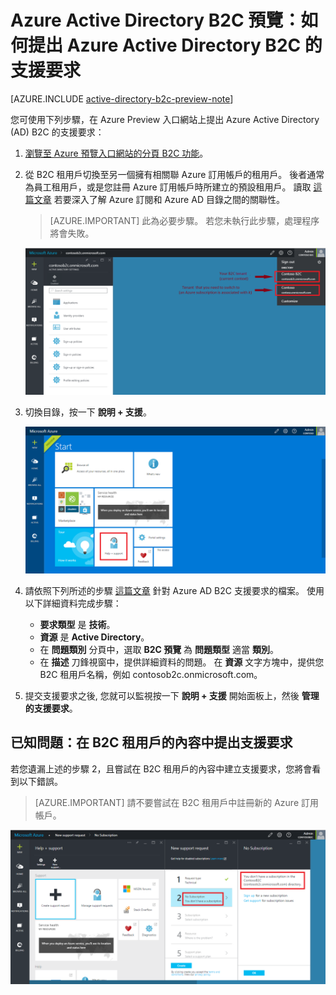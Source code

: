 <properties
    pageTitle="Azure Active Directory B2C 預覽：支援 | Microsoft Azure"
    description="如何提出 Azure Active Directory B2C 的支援要求"
    services="active-directory-b2c"
    documentationCenter=""
    authors="swkrish"
    manager="msmbaldwin"
    editor="curtand"/>

<tags
    ms.service="active-directory-b2c"
    ms.workload="identity"
    ms.tgt_pltfrm="na"
    ms.devlang="na"
    ms.topic="article"
    ms.date="09/24/2015"
    ms.author="swkrish"/>

# Azure Active Directory B2C 預覽：如何提出 Azure Active Directory B2C 的支援要求

[AZURE.INCLUDE [active-directory-b2c-preview-note](../../includes/active-directory-b2c-preview-note.md)]

您可使用下列步驟，在 Azure Preview 入口網站上提出 Azure Active Directory (AD) B2C 的支援要求：

1. [瀏覽至 Azure 預覽入口網站的分頁 B2C 功能](active-directory-b2c-app-registration.md#navigate-to-the-b2c-features-blade)。
2. 從 B2C 租用戶切換至另一個擁有相關聯 Azure 訂用帳戶的租用戶。 後者通常為員工租用戶，或是您註冊 Azure 訂用帳戶時所建立的預設租用戶。 讀取 [這篇文章](active-directory-how-subscriptions-associated-directory.md#how-an-azure-subscription-is-related-to-azure-ad) 若要深入了解 Azure 訂閱和 Azure AD 目錄之間的關聯性。

    > [AZURE.IMPORTANT]
    此為必要步驟。 若您未執行此步驟，處理程序將會失敗。

    ![支援 - 切換目錄](./media/active-directory-b2c-support/support-switch-dir.png)

3. 切換目錄，按一下 **說明 + 支援**。

    ![支援 - 支援](./media/active-directory-b2c-support/support-support.png)

4. 請依照下列所述的步驟 [這篇文章](http://blogs.msdn.com/b/mast/archive/2013/10/24/windows-azure-technical-support-for-msdn-technet-or-mpn-users-and-partners.aspx) 針對 Azure AD B2C 支援要求的檔案。 使用以下詳細資料完成步驟：

    - **要求類型** 是 **技術**。
    - **資源** 是 **Active Directory**。
    - 在 **問題類別** 分頁中，選取 **B2C 預覽** 為 **問題類型** 適當 **類別**。
    - 在 **描述** 刀鋒視窗中，提供詳細資料的問題。 在 **資源** 文字方塊中，提供您 B2C 租用戶名稱，例如 contosob2c.onmicrosoft.com。

5. 提交支援要求之後, 您就可以監視按一下 **說明 + 支援** 開始面板上，然後 **管理的支援要求**。

## 已知問題：在 B2C 租用戶的內容中提出支援要求

若您遺漏上述的步驟 2，且嘗試在 B2C 租用戶的內容中建立支援要求，您將會看到以下錯誤。

> [AZURE.IMPORTANT]
> 請不要嘗試在 B2C 租用戶中註冊新的 Azure 訂用帳戶。  

![支援 - 無訂用帳戶](./media/active-directory-b2c-support/support-no-sub.png)

